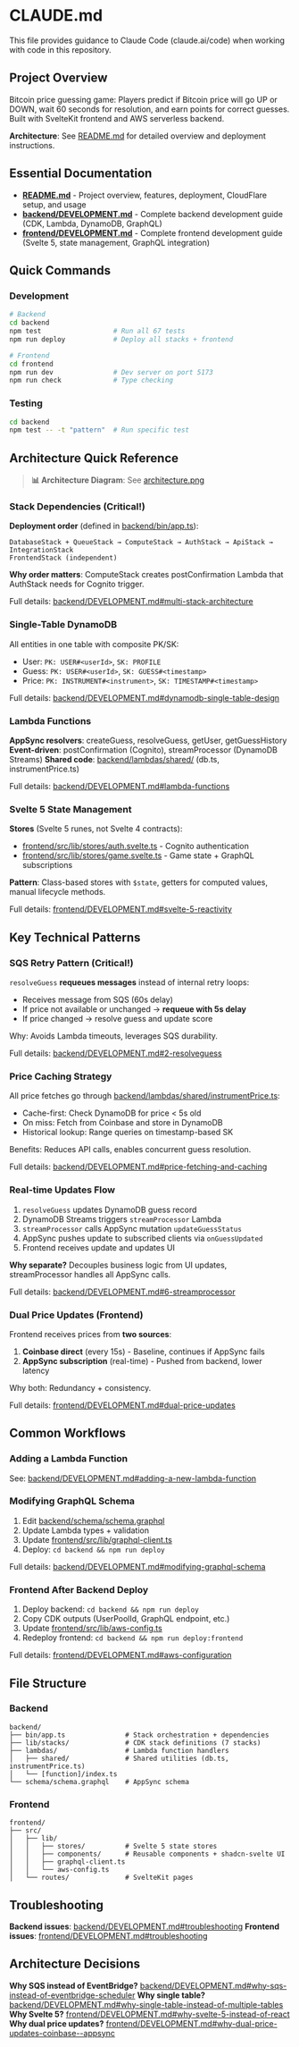 # CLAUDE.md

This file provides guidance to Claude Code (claude.ai/code) when working with code in this repository.

## Project Overview

Bitcoin price guessing game: Players predict if Bitcoin price will go UP or DOWN, wait 60 seconds for resolution, and earn points for correct guesses. Built with SvelteKit frontend and AWS serverless backend.

**Architecture**: See [README.md](README.md) for detailed overview and deployment instructions.

## Essential Documentation

- **[README.md](README.md)** - Project overview, features, deployment, CloudFlare setup, and usage
- **[backend/DEVELOPMENT.md](backend/DEVELOPMENT.md)** - Complete backend development guide (CDK, Lambda, DynamoDB, GraphQL)
- **[frontend/DEVELOPMENT.md](frontend/DEVELOPMENT.md)** - Complete frontend development guide (Svelte 5, state management, GraphQL integration)

## Quick Commands

### Development
```bash
# Backend
cd backend
npm test                  # Run all 67 tests
npm run deploy            # Deploy all stacks + frontend

# Frontend
cd frontend
npm run dev               # Dev server on port 5173
npm run check             # Type checking
```

### Testing
```bash
cd backend
npm test -- -t "pattern"  # Run specific test
```

## Architecture Quick Reference

> **📊 Architecture Diagram**: See [architecture.png](architecture.png)

### Stack Dependencies (Critical!)

**Deployment order** (defined in [backend/bin/app.ts](backend/bin/app.ts)):
```
DatabaseStack + QueueStack → ComputeStack → AuthStack → ApiStack → IntegrationStack
FrontendStack (independent)
```

**Why order matters**: ComputeStack creates postConfirmation Lambda that AuthStack needs for Cognito trigger.

Full details: [backend/DEVELOPMENT.md#multi-stack-architecture](backend/DEVELOPMENT.md#multi-stack-architecture)

### Single-Table DynamoDB

All entities in one table with composite PK/SK:
- User: `PK: USER#<userId>`, `SK: PROFILE`
- Guess: `PK: USER#<userId>`, `SK: GUESS#<timestamp>`
- Price: `PK: INSTRUMENT#<instrument>`, `SK: TIMESTAMP#<timestamp>`

Full details: [backend/DEVELOPMENT.md#dynamodb-single-table-design](backend/DEVELOPMENT.md#dynamodb-single-table-design)

### Lambda Functions

**AppSync resolvers**: createGuess, resolveGuess, getUser, getGuessHistory
**Event-driven**: postConfirmation (Cognito), streamProcessor (DynamoDB Streams)
**Shared code**: [backend/lambdas/shared/](backend/lambdas/shared/) (db.ts, instrumentPrice.ts)

Full details: [backend/DEVELOPMENT.md#lambda-functions](backend/DEVELOPMENT.md#lambda-functions)

### Svelte 5 State Management

**Stores** (Svelte 5 runes, not Svelte 4 contracts):
- [frontend/src/lib/stores/auth.svelte.ts](frontend/src/lib/stores/auth.svelte.ts) - Cognito authentication
- [frontend/src/lib/stores/game.svelte.ts](frontend/src/lib/stores/game.svelte.ts) - Game state + GraphQL subscriptions

**Pattern**: Class-based stores with `$state`, getters for computed values, manual lifecycle methods.

Full details: [frontend/DEVELOPMENT.md#svelte-5-reactivity](frontend/DEVELOPMENT.md#svelte-5-reactivity)

## Key Technical Patterns

### SQS Retry Pattern (Critical!)

`resolveGuess` **requeues messages** instead of internal retry loops:
- Receives message from SQS (60s delay)
- If price not available or unchanged → **requeue with 5s delay**
- If price changed → resolve guess and update score

Why: Avoids Lambda timeouts, leverages SQS durability.

Full details: [backend/DEVELOPMENT.md#2-resolveguess](backend/DEVELOPMENT.md#2-resolveguess)

### Price Caching Strategy

All price fetches go through [backend/lambdas/shared/instrumentPrice.ts](backend/lambdas/shared/instrumentPrice.ts):
- Cache-first: Check DynamoDB for price < 5s old
- On miss: Fetch from Coinbase and store in DynamoDB
- Historical lookup: Range queries on timestamp-based SK

Benefits: Reduces API calls, enables concurrent guess resolution.

Full details: [backend/DEVELOPMENT.md#price-fetching-and-caching](backend/DEVELOPMENT.md#price-fetching-and-caching)

### Real-time Updates Flow

1. `resolveGuess` updates DynamoDB guess record
2. DynamoDB Streams triggers `streamProcessor` Lambda
3. `streamProcessor` calls AppSync mutation `updateGuessStatus`
4. AppSync pushes update to subscribed clients via `onGuessUpdated`
5. Frontend receives update and updates UI

**Why separate?** Decouples business logic from UI updates, streamProcessor handles all AppSync calls.

Full details: [backend/DEVELOPMENT.md#6-streamprocessor](backend/DEVELOPMENT.md#6-streamprocessor)

### Dual Price Updates (Frontend)

Frontend receives prices from **two sources**:
1. **Coinbase direct** (every 15s) - Baseline, continues if AppSync fails
2. **AppSync subscription** (real-time) - Pushed from backend, lower latency

Why both: Redundancy + consistency.

Full details: [frontend/DEVELOPMENT.md#dual-price-updates](frontend/DEVELOPMENT.md#dual-price-updates)

## Common Workflows

### Adding a Lambda Function

See: [backend/DEVELOPMENT.md#adding-a-new-lambda-function](backend/DEVELOPMENT.md#adding-a-new-lambda-function)

### Modifying GraphQL Schema

1. Edit [backend/schema/schema.graphql](backend/schema/schema.graphql)
2. Update Lambda types + validation
3. Update [frontend/src/lib/graphql-client.ts](frontend/src/lib/graphql-client.ts)
4. Deploy: `cd backend && npm run deploy`

Full details: [backend/DEVELOPMENT.md#modifying-graphql-schema](backend/DEVELOPMENT.md#modifying-graphql-schema)

### Frontend After Backend Deploy

1. Deploy backend: `cd backend && npm run deploy`
2. Copy CDK outputs (UserPoolId, GraphQL endpoint, etc.)
3. Update [frontend/src/lib/aws-config.ts](frontend/src/lib/aws-config.ts)
4. Redeploy frontend: `cd backend && npm run deploy:frontend`

Full details: [frontend/DEVELOPMENT.md#aws-configuration](frontend/DEVELOPMENT.md#aws-configuration)

## File Structure

### Backend
```
backend/
├── bin/app.ts               # Stack orchestration + dependencies
├── lib/stacks/              # CDK stack definitions (7 stacks)
├── lambdas/                 # Lambda function handlers
│   ├── shared/              # Shared utilities (db.ts, instrumentPrice.ts)
│   └── [function]/index.ts
└── schema/schema.graphql    # AppSync schema
```

### Frontend
```
frontend/
├── src/
│   ├── lib/
│   │   ├── stores/          # Svelte 5 state stores
│   │   ├── components/      # Reusable components + shadcn-svelte UI
│   │   ├── graphql-client.ts
│   │   └── aws-config.ts
│   └── routes/              # SvelteKit pages
```

## Troubleshooting

**Backend issues**: [backend/DEVELOPMENT.md#troubleshooting](backend/DEVELOPMENT.md#troubleshooting)
**Frontend issues**: [frontend/DEVELOPMENT.md#troubleshooting](frontend/DEVELOPMENT.md#troubleshooting)

## Architecture Decisions

**Why SQS instead of EventBridge?** [backend/DEVELOPMENT.md#why-sqs-instead-of-eventbridge-scheduler](backend/DEVELOPMENT.md#why-sqs-instead-of-eventbridge-scheduler)
**Why single table?** [backend/DEVELOPMENT.md#why-single-table-instead-of-multiple-tables](backend/DEVELOPMENT.md#why-single-table-instead-of-multiple-tables)
**Why Svelte 5?** [frontend/DEVELOPMENT.md#why-svelte-5-instead-of-react](frontend/DEVELOPMENT.md#why-svelte-5-instead-of-react)
**Why dual price updates?** [frontend/DEVELOPMENT.md#why-dual-price-updates-coinbase--appsync](frontend/DEVELOPMENT.md#why-dual-price-updates-coinbase--appsync)

